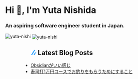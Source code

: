 <h1 align="left">Hi 👋, I'm Yuta Nishida</h1>
<h3 align="left">An aspiring software engineer student in Japan.</h3>



<p><img align="left" height="180px" src="https://github-readme-stats.vercel.app/api/top-langs?username=yuta-nishi&show_icons=true&locale=en&layout=compact&theme=onedark&count_private=true" alt="yuta-nishi" /></p>

<p>&nbsp;<img align="center" height="180px" src="https://github-readme-stats.vercel.app/api?username=yuta-nishi&show_icons=true&locale=en&theme=onedark&count_private=true" alt="yuta-nishi" /></p>

## ![zenn](./icon/zenn.png) Latest Blog Posts
<!-- BLOG-POST-LIST:START -->
- [Obsidianがいい感じ](https://zenn.dev/kakifl/articles/obsidian-is-good)
- [寿司打1万円コースでお釣りをもらうためにすること](https://zenn.dev/kakifl/articles/touch-typing)
<!-- BLOG-POST-LIST:END -->
